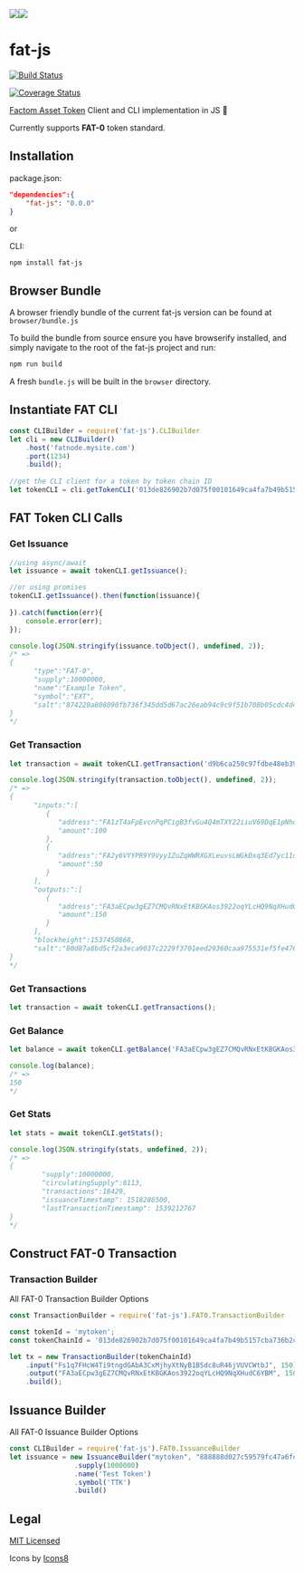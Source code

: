 ![](https://png.icons8.com/ios-glyphs/128/3498db/octahedron.png)![](https://png.icons8.com/ios/40/3498db/javascript-filled.png)

# fat-js

[![Build Status](https://travis-ci.com/DBGrow/fat-js.svg?token=REedCkSxoVCAw1Krjc8q&branch=master)](https://travis-ci.com/DBGrow/fat-js)

[![Coverage Status](https://coveralls.io/repos/github/DBGrow/fat-js/badge.svg?branch=master&t=X5s8cd)](https://coveralls.io/github/DBGrow/fat-js?branch=master)

[Factom Asset Token](https://github.com/DBGrow/FAT) Client and CLI implementation in JS :blue_heart:

Currently supports **FAT-0** token standard.



## Installation

package.json:

```json
"dependencies":{
	"fat-js": "0.0.0"
}
```

or

CLI:

```
npm install fat-js
```



## Browser Bundle

A browser friendly bundle of the current fat-js version can be found at `browser/bundle.js`

To build the bundle from source ensure you have browserify installed, and simply navigate to the root of the fat-js project and run:

```bash
npm run build
```

A fresh `bundle.js` will be built in the  `browser` directory.



## Instantiate FAT CLI

```javascript
const CLIBuilder = require('fat-js').CLIBuilder
let cli = new CLIBuilder()
    .host('fatnode.mysite.com')
    .port(1234)
    .build();
 
//get the CLI client for a token by token chain ID
let tokenCLI = cli.getTokenCLI('013de826902b7d075f00101649ca4fa7b49b5157cba736b2ca90f67e2ad6e8ec')
```



## FAT Token CLI Calls

### Get Issuance

```javascript
//using async/await
let issuance = await tokenCLI.getIssuance();

//or using promises
tokenCLI.getIssuance().then(function(issuance){
    
}).catch(function(err){
    console.error(err);
});

console.log(JSON.stringify(issuance.toObject(), undefined, 2));
/* =>
{  
      "type":"FAT-0",
      "supply":10000000,
      "name":"Example Token",
      "symbol":"EXT",
      "salt":"874220a808090fb736f345dd5d67ac26eab94c9c9f51b708b05cdc4d42f65aae"
}
*/
```



### Get Transaction

```javascript
let transaction = await tokenCLI.getTransaction('d9b6ca250c97fdbe48eb3972a7d4b906aac54f2048982acfcb6019bc2a018be9');

console.log(JSON.stringify(transaction.toObject(), undefined, 2));
/* =>
{
      "inputs:":[  
         {  
            "address":"FA1zT4aFpEvcnPqPCigB3fvGu4Q4mTXY22iiuV69DqE1pNhdF2MC",
            "amount":100
         },
         {  
            "address":"FA2y6VYYPR9Y9Vyy1ZuZqWWRXGXLeuvsLWGkDxq3Ed7yc11dbBKV",
            "amount":50
         }
      ],
      "outputs:":[  
         {  
            "address":"FA3aECpw3gEZ7CMQvRNxEtKBGKAos3922oqYLcHQ9NqXHudC6YBM",
            "amount":150
         }
      ],
      "blockheight":1537450868,
      "salt":"80d87a8bd5cf2a3eca9037c2229f3701eed29360caa975531ef5fe476b1b70b5"
}
*/
```



### Get Transactions

```javascript
let transaction = await tokenCLI.getTransactions();
```



### Get Balance

```javascript
let balance = await tokenCLI.getBalance('FA3aECpw3gEZ7CMQvRNxEtKBGKAos3922oqYLcHQ9NqXHudC6YBM');

console.log(balance);
/* =>
150
*/
```



### Get Stats

```javascript
let stats = await tokenCLI.getStats();

console.log(JSON.stringify(stats, undefined, 2));
/* =>
{
        "supply":10000000,
        "circulatingSupply":8113,
        "transactions":18429,
        "issuanceTimestamp": 1518286500,
        "lastTransactionTimestamp": 1539212767
}
*/
```



## Construct FAT-0 Transaction

### Transaction Builder

All FAT-0 Transaction Builder Options

```javascript
const TransactionBuilder = require('fat-js').FAT0.TransactionBuilder

const tokenId = 'mytoken';
const tokenChainId = '013de826902b7d075f00101649ca4fa7b49b5157cba736b2ca90f67e2ad6e8ec';

let tx = new TransactionBuilder(tokenChainId)
	.input("Fs1q7FHcW4Ti9tngdGAbA3CxMjhyXtNyB1BSdc8uR46jVUVCWtbJ", 150)
	.output("FA3aECpw3gEZ7CMQvRNxEtKBGKAos3922oqYLcHQ9NqXHudC6YBM", 150)
	.build();
```



## Issuance Builder

All FAT-0 Issuance Builder Options

```javascript
const CLIBuilder = require('fat-js').FAT0.IssuanceBuilder
let issuance = new IssuanceBuilder("mytoken", "888888d027c59579fc47a6fc6c4a5c0409c7c39bc38a86cb5fc0069978493762", "sk11pz4AG9XgB1eNVkbppYAWsgyg7sftDXqBASsagKJqvVRKYodCU")
                .supply(1000000)
                .name('Test Token')
                .symbol('TTK')
                .build()
```



## Legal

[MIT Licensed](LICENSE.md)

Icons by [Icons8](https://icons8.com)